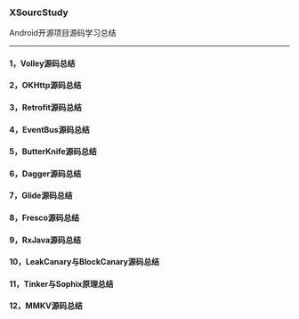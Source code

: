 ### XSourcStudy
Android开源项目源码学习总结

---

#### 1，Volley源码总结
#### 2，OKHttp源码总结
#### 3，Retrofit源码总结
#### 4，EventBus源码总结
#### 5，ButterKnife源码总结
#### 6，Dagger源码总结
#### 7，Glide源码总结
#### 8，Fresco源码总结
#### 9，RxJava源码总结
#### 10，LeakCanary与BlockCanary源码总结
#### 11，Tinker与Sophix原理总结
#### 12，MMKV源码总结
